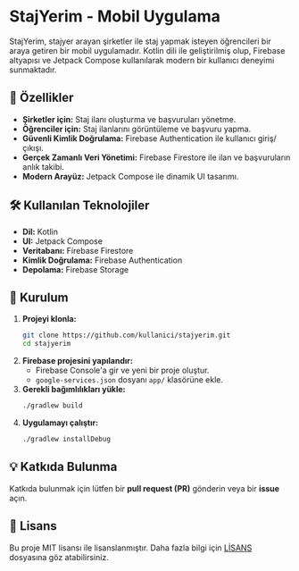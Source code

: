 # StajYerim - Mobil Uygulama

StajYerim, stajyer arayan şirketler ile staj yapmak isteyen öğrencileri bir araya getiren bir mobil uygulamadır. Kotlin dili ile geliştirilmiş olup, Firebase altyapısı ve Jetpack Compose kullanılarak modern bir kullanıcı deneyimi sunmaktadır.

## 📌 Özellikler
- **Şirketler için:** Staj ilanı oluşturma ve başvuruları yönetme.
- **Öğrenciler için:** Staj ilanlarını görüntüleme ve başvuru yapma.
- **Güvenli Kimlik Doğrulama:** Firebase Authentication ile kullanıcı giriş/çıkışı.
- **Gerçek Zamanlı Veri Yönetimi:** Firebase Firestore ile ilan ve başvuruların anlık takibi.
- **Modern Arayüz:** Jetpack Compose ile dinamik UI tasarımı.

## 🛠 Kullanılan Teknolojiler
- **Dil:** Kotlin
- **UI:** Jetpack Compose
- **Veritabanı:** Firebase Firestore
- **Kimlik Doğrulama:** Firebase Authentication
- **Depolama:** Firebase Storage

## 🚀 Kurulum
1. **Projeyi klonla:**
   ```bash
   git clone https://github.com/kullanici/stajyerim.git
   cd stajyerim
   ```
2. **Firebase projesini yapılandır:**
   - Firebase Console'a gir ve yeni bir proje oluştur.
   - `google-services.json` dosyanı `app/` klasörüne ekle.
3. **Gerekli bağımlılıkları yükle:**
   ```bash
   ./gradlew build
   ```
4. **Uygulamayı çalıştır:**
   ```bash
   ./gradlew installDebug
   ```

## 💡 Katkıda Bulunma
Katkıda bulunmak için lütfen bir **pull request (PR)** gönderin veya bir **issue** açın.

## 📜 Lisans
Bu proje MIT lisansı ile lisanslanmıştır. Daha fazla bilgi için [LİSANS](LICENSE) dosyasına göz atabilirsiniz.

